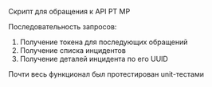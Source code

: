 Скрипт для обращения к API PT MP

Последовательность запросов:
1. Получение токена для последующих обращений
2. Получение списка инцидентов
3. Получение деталей инцидента по его UUID

Почти весь функционал был протестирован unit-тестами